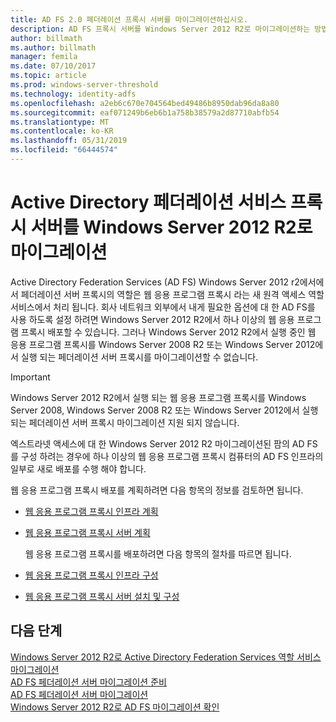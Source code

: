 ```yaml
---
title: AD FS 2.0 페더레이션 프록시 서버를 마이그레이션하십시오.
description: AD FS 프록시 서버를 Windows Server 2012 R2로 마이그레이션하는 방법을 설명 합니다.
author: billmath
ms.author: billmath
manager: femila
ms.date: 07/10/2017
ms.topic: article
ms.prod: windows-server-threshold
ms.technology: identity-adfs
ms.openlocfilehash: a2eb6c670e704564bed49486b8950dab96da8a80
ms.sourcegitcommit: eaf071249b6eb6b1a758b38579a2d87710abfb54
ms.translationtype: MT
ms.contentlocale: ko-KR
ms.lasthandoff: 05/31/2019
ms.locfileid: "66444574"
---
```

# <a name="migrate-the-active-directory-federation-services-proxy-server-to-windows-server-2012-r2"></a>Active Directory 페더레이션 서비스 프록시 서버를 Windows Server 2012 R2로 마이그레이션

Active Directory Federation Services (AD FS) Windows Server 2012 r2에서에서 페더레이션 서버 프록시의 역할은 웹 응용 프로그램 프록시 라는 새 원격 액세스 역할 서비스에서 처리 됩니다. 회사 네트워크 외부에서 내게 필요한 옵션에 대 한 AD FS를 사용 하도록 설정 하려면 Windows Server 2012 R2에서 하나 이상의 웹 응용 프로그램 프록시 배포할 수 있습니다. 그러나 Windows Server 2012 R2에서 실행 중인 웹 응용 프로그램 프록시를 Windows Server 2008 R2 또는 Windows Server 2012에서 실행 되는 페더레이션 서버 프록시를 마이그레이션할 수 없습니다.  
  
> [!IMPORTANT]
>  Windows Server 2012 R2에서 실행 되는 웹 응용 프로그램 프록시를 Windows Server 2008, Windows Server 2008 R2 또는 Windows Server 2012에서 실행 되는 페더레이션 서버 프록시 마이그레이션 지원 되지 않습니다.  
  
엑스트라넷 액세스에 대 한 Windows Server 2012 R2 마이그레이션된 팜의 AD FS를 구성 하려는 경우에 하나 이상의 웹 응용 프로그램 프록시 컴퓨터의 AD FS 인프라의 일부로 새로 배포를 수행 해야 합니다.  
  
웹 응용 프로그램 프록시 배포를 계획하려면 다음 항목의 정보를 검토하면 됩니다.  
  
- [웹 응용 프로그램 프록시 인프라 계획](https://technet.microsoft.com/library/dn383648.aspx)  
  
- [웹 응용 프로그램 프록시 서버 계획](https://technet.microsoft.com/library/dn383647.aspx)  
  
  웹 응용 프로그램 프록시를 배포하려면 다음 항목의 절차를 따르면 됩니다.  
  
- [웹 응용 프로그램 프록시 인프라 구성](https://technet.microsoft.com/library/dn383644.aspx)  
  
- [웹 응용 프로그램 프록시 서버 설치 및 구성](https://technet.microsoft.com/library/dn383662.aspx)  
  
## <a name="next-steps"></a>다음 단계
 [Windows Server 2012 R2로 Active Directory Federation Services 역할 서비스 마이그레이션](migrate-ad-fs-service-role-to-windows-server-r2.md)   
 [AD FS 페더레이션 서버 마이그레이션 준비](prepare-migrate-ad-fs-server-r2.md)   
 [AD FS 페더레이션 서버 마이그레이션](migrate-ad-fs-fed-server-r2.md)    
 [Windows Server 2012 R2로 AD FS 마이그레이션 확인](verify-ad-fs-migration.md)

